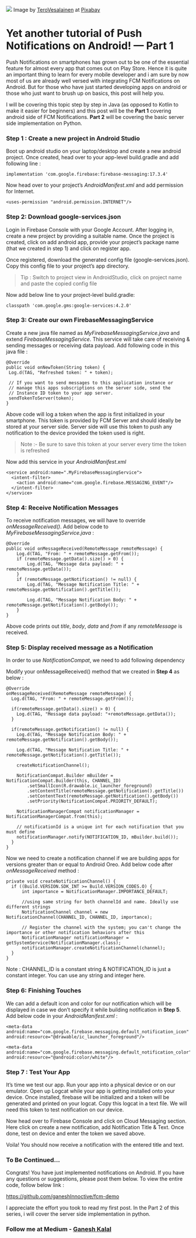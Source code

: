 ![](https://cdn-images-1.medium.com/max/1000/1*VRWqHJCmYtFCP6u0hassbg.jpeg)
<span class="figcaption_hack">Image by [TeroVesalainen](https://pixabay.com/en/users/TeroVesalainen-809550/)
at [Pixabay](https://pixabay.com/photo-2480959/)</span>

# Yet another tutorial of Push Notifications on Android! — Part 1

Push Notifications on smartphones has grown out to be one of the essential
feature for almost every app that comes out on Play Store. Hence it is quite an
important thing to learn for every mobile developer and i am sure by now most of
us are already well versed with integrating FCM Notifications on Android. But
for those who have just started developing apps on android or those who just
want to brush up on basics, this post will help you.

I will be covering this topic step by step in Java (as opposed to Kotlin to make
it easier for beginners) and this post will be the **Part 1** covering android
side of FCM Notifications. **Part 2** will be covering the basic server side
implementation on Python.

### Step 1 : Create a new project in Android Studio

Boot up android studio on your laptop/desktop and create a new android project.
Once created, head over to your app-level build.gradle and add following line :

    implementation 'com.google.firebase:firebase-messaging:17.3.4'

Now head over to your project’s *AndroidManifest.xml* and add permission for
Internet.

    <uses-permission "android.permission.INTERNET"/>

### Step 2: Download google-services.json

Login in Firebase Console with your Google Account. After logging in, create a
new project by providing a suitable name. Once the project is created, click on
add android app, provide your project’s package name (that we created in step 1)
and click on register app.

Once registered, download the generated config file (google-services.json). Copy
this config file to your project’s app directory.

> Tip : Switch to project view in AndroidStudio, click on project name and paste
> the copied config file

Now add below line to your project-level build.gradle:

    classpath 'com.google.gms:google-services:4.2.0'

### Step 3: Create our own FirebaseMessagingService

Create a new java file named as *MyFirebaseMessagingService.java* and extend *FirebaseMessagingService*.
This service will take care of receiving & sending messages or receiving data payload. Add following code in this java file :

    @Override
    public void onNewToken(String token) {
     Log.d(TAG, "Refreshed token: " + token);

     // If you want to send messages to this application instance or
     // manage this apps subscriptions on the server side, send the
     // Instance ID token to your app server.
     sendTokenToServer(token);
    }

Above code will log a token when the app is first initialized in your
smartphone. This token is provided by FCM Server and should ideally be stored at
your server side. Server side will use this token to push any notification to
the device provided the token used is right.

> Note :- Be sure to save this token at your server every time the token is
> refreshed

Now add this service in your *AndroidManifest.xml*

    <service android:name=".MyFirebaseMessagingService">
      <intent-filter>
        <action android:name="com.google.firebase.MESSAGING_EVENT"/>
      </intent-filter>
    </service>

### Step 4: Receive Notification Messages

To receive notification messages, we will have to override
*onMessageReceived()*. Add below code to *MyFirebaseMessagingService.java* :

    @Override
    public void onMessageReceived(RemoteMessage remoteMessage) {
        Log.d(TAG, "From: " + remoteMessage.getFrom());
        if (remoteMessage.getData().size() > 0) {
            Log.d(TAG, "Message data payload: " + remoteMessage.getData());
        }
        if (remoteMessage.getNotification() != null) {
            Log.d(TAG, "Message Notification Title: " + remoteMessage.getNotification().getTitle());

            Log.d(TAG, "Message Notification Body: " + remoteMessage.getNotification().getBody());
        }
    }

Above code prints out *title*, *body*, *data* and *from* if any *remoteMessage* is
received.

### Step 5: Display received message as a Notification

In order to use *NotificationCompat*, we need to add following dependency


Modify your onMessageReceived() method that we created in **Step 4** as below :

    @Override
    onMessageReceived(RemoteMessage remoteMessage) {
      Log.d(TAG, "From: " + remoteMessage.getFrom());
      
      if(remoteMessage.getData().size() > 0) {
        Log.d(TAG, "Message data payload: "+remoteMessage.getData());
      }
    
      if(remoteMessage.getNotification() != null) {
        Log.d(TAG, "Message Notification Body: " + remoteMessage.getNotification().getBody());

        Log.d(TAG, "Message Notification Title: " + remoteMessage.getNotification().getTitle());
      
        createNotificationChannel();
      
        NotificationCompat.Builder mBuilder = NotificationCompat.Builder(this, CHANNEL_ID)
            .setSmallIcon(R.drawable.ic_launcher_foreground)
            .setContentTitle(remoteMessage.getNotification().getTitle())
            .setContentText(remoteMessage.getNotification().getBody())
            .setPriority(NotificationCompat.PRIORITY_DEFAULT);
            
        NotificationManagerCompat notificationManager = NotificationManagerCompat.from(this);
      
        // notificationId is a unique int for each notification that you must define  
        notificationManager.notify(NOTIFICATION_ID, mBuilder.build());
      }
    }

Now we need to create a notification channel if we are building apps for
versions greater than or equal to Android Oreo. Add below code after
*onMessageReceived* method :

    private void createNotificationChannel() {
      if ((Build.VERSION.SDK_INT >= Build.VERSION_CODES.O) {
          int importance = NotificationManager.IMPORTANCE_DEFAULT;
          
          //using same string for both channelId and name. Ideally use different strings
          NotificationChannel channel = new NotificationChannel(CHANNEL_ID, CHANNEL_ID, importance);
          
          // Register the channel with the system; you can't change the importance or other notification behaviors after this
          NotificationManager notificationManager = getSystemService(NotificationManager.class);
          notificationManager.createNotificationChannel(channel);
      }
    }

Note : CHANNEL_ID is a constant string & NOTIFICATION_ID is just a constant
integer. You can use any string and integer here.

### Step 6: Finishing Touches

We can add a default icon and color for our notification which will be displayed
in case we don’t specify it while building notification in **Step 5**. Add below
code in your *AndroidManifest.xml* :

    <meta-data
    android:name="com.google.firebase.messaging.default_notification_icon"
    android:resource="@drawable/ic_launcher_foreground"/>
    
    <meta-data
    android:name="com.google.firebase.messaging.default_notification_color"
    android:resource="@android:color/white"/>

### Step 7 : Test Your App

It’s time we test our app. Run your app into a physical device or on our
emulator. Open up Logcat while your app is getting installed onto your device.
Once installed, firebase will be initialized and a token will be generated and
printed on your logcat. Copy this logcat in a text file. We will need this token
to test notification on our device.

Now head over to Firebase Console and click on Cloud Messaging section. Here
click on create a new notification, add Notification Title & Text. Once done,
test on device and enter the token we saved above.

Voila! You should now receive a notification with the entered title and text.

### To Be Continued…

Congrats! You have just implemented notifications on Android. If you have any
questions or suggestions, please post them below. To view the entire code,
follow below link :

https://github.com/ganeshInnoctive/fcm-demo

I appreciate the effort you took to read my first post. In the Part 2 of this
series, i will cover the server side implementation in python.

### Follow me at Medium - [Ganesh Kalal](https://medium.com/@gkalal64)
